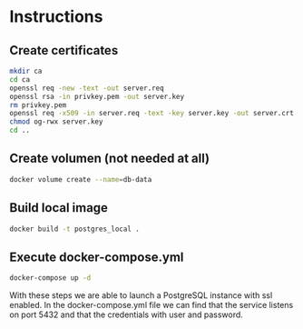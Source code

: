 # Instructions

## Create certificates
```bash
mkdir ca 
cd ca
openssl req -new -text -out server.req
openssl rsa -in privkey.pem -out server.key
rm privkey.pem
openssl req -x509 -in server.req -text -key server.key -out server.crt
chmod og-rwx server.key
cd ..
```

## Create volumen (not needed at all)
```bash
docker volume create --name=db-data
```

## Build local image
```bash
docker build -t postgres_local .
```

## Execute docker-compose.yml
```bash
docker-compose up -d
```

With these steps we are able to launch a PostgreSQL instance with ssl enabled. In the docker-compose.yml file we can find that the service listens on port 5432 and that the credentials with user and password.